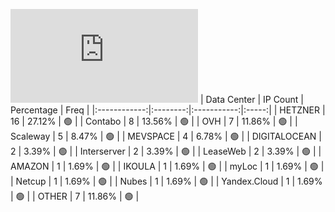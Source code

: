 ![Diagramm](https://github.com/obajay/StateSync-snapshots/blob/main/Projects/Lum/1/README.md)
| Data Center | IP Count | Percentage | Freq |
|:------------:|:--------:|:-----------:|:-----:|
| HETZNER | 16 | 27.12% | 🟢 |
| Contabo | 8 | 13.56% | 🟢 |
| OVH | 7 | 11.86% | 🟢 |
| Scaleway | 5 | 8.47% | 🟢 |
| MEVSPACE | 4 | 6.78% | 🟢 |
| DIGITALOCEAN | 2 | 3.39% | 🟢 |
| Interserver | 2 | 3.39% | 🟢 |
| LeaseWeb | 2 | 3.39% | 🟢 |
| AMAZON | 1 | 1.69% | 🟢 |
| IKOULA | 1 | 1.69% | 🟢 |
| myLoc | 1 | 1.69% | 🟢 |
| Netcup | 1 | 1.69% | 🟢 |
| Nubes | 1 | 1.69% | 🟢 |
| Yandex.Cloud | 1 | 1.69% | 🟢 |
| OTHER | 7 | 11.86% | 🟢 |